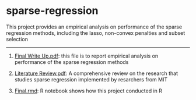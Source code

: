 # sparse-regression

This project provides an empirical analysis on performance of the sparse regression methods, including the lasso, non-convex penalties and subset selection

------------------------------------------------------------------------------------------------------------------------------------------------------------

1. [Final Write Up.pdf](https://github.com/longngo204/sparse-regression/blob/main/Final%20Write%20Up.pdf): this file is to report empirical analysis on performance of the sparse regression methods

2. [Literature Review.pdf](https://github.com/longngo204/sparse-regression/blob/main/Literature%20Review.pdf): A comprehensive review on the research that studies sparse regression implemented by resarchers from MIT

3. [Final.rmd](https://github.com/longngo204/sparse-regression/blob/main/final%201.Rmd): R notebook shows how this project conducted in R 
